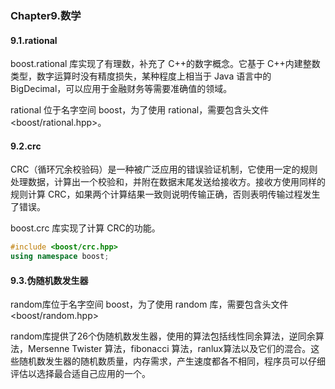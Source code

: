 ### Chapter9.数学

#### 9.1.rational

boost.rational 库实现了有理数，补充了 C++的数字概念。它基于 C++内建整数类型，数字运算时没有精度损失，某种程度上相当于 Java 语言中的 BigDecimal，可以应用于金融财务等需要准确值的领域。

rational 位于名字空间 boost，为了使用 rational，需要包含头文件 <boost/rational.hpp>。



#### 9.2.crc

CRC（循环冗余校验码）是一种被广泛应用的错误验证机制，它使用一定的规则处理数据，计算出一个校验和，并附在数据末尾发送给接收方。接收方使用同样的规则计算 CRC，如果两个计算结果一致则说明传输正确，否则表明传输过程发生了错误。

boost.crc 库实现了计算 CRC的功能。

```c++
#include <boost/crc.hpp>
using namespace boost;
```



#### 9.3.伪随机数发生器

random库位于名字空间 boost，为了使用 random 库，需要包含头文件 <boost/random.hpp>

random库提供了26个伪随机数发生器，使用的算法包括线性同余算法，逆同余算法，Mersenne Twister 算法，fibonacci 算法，ranlux算法以及它们的混合。这些随机数发生器的随机数质量，内存需求，产生速度都各不相同，程序员可以仔细评估以选择最合适自己应用的一个。





